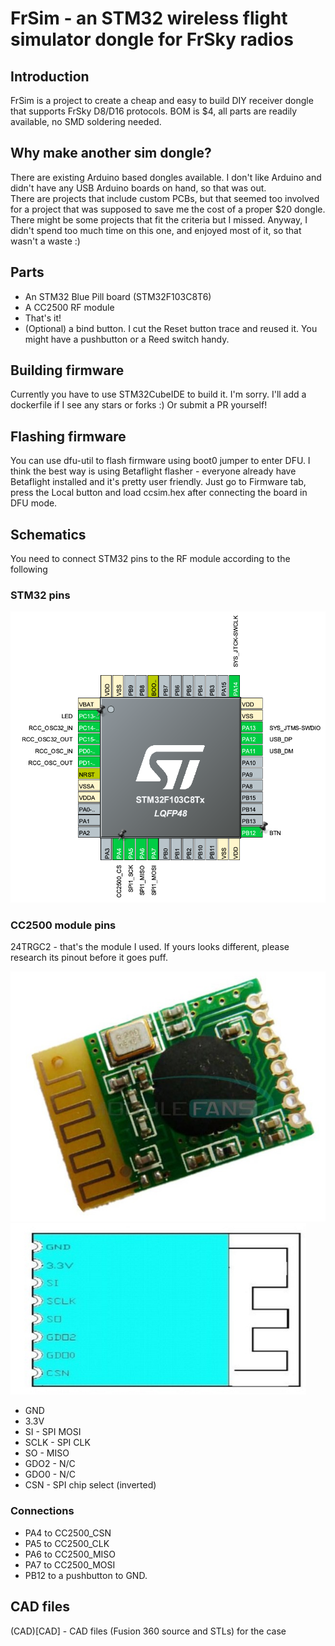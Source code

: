 # FrSim - an STM32 wireless flight simulator dongle for FrSky radios

## Introduction

FrSim is a project to create a cheap and easy to build DIY receiver dongle that supports FrSky D8/D16 protocols.
BOM is $4, all parts are readily available, no SMD soldering needed.

## Why make another sim dongle?

There are existing Arduino based dongles available. I don't like Arduino and didn't have any USB Arduino boards on hand, so that was out.  
There are projects that include custom PCBs, but that seemed too involved for a project that was supposed to save me the cost of a proper $20 dongle.  
There might be some projects that fit the criteria but I missed. Anyway, I didn't spend too much time on this one, and enjoyed most of it, so that wasn't a waste :)

## Parts

- An STM32 Blue Pill board (STM32F103C8T6)
- A CC2500 RF module
- That's it!
- (Optional) a bind button. I cut the Reset button trace and reused it. You might have a pushbutton or a Reed switch handy.

## Building firmware

Currently you have to use STM32CubeIDE to build it. I'm sorry. I'll add a dockerfile if I see any stars or forks :) Or submit a PR yourself!

## Flashing firmware

You can use dfu-util to flash firmware using boot0 jumper to enter DFU. I think the best way is using Betaflight flasher - everyone already have Betaflight installed and it's pretty user friendly. Just go to Firmware tab, press the Local button and load ccsim.hex after connecting the board in DFU mode.

## Schematics

You need to connect STM32 pins to the RF module according to the following 

### STM32 pins

![Screenshot of STM32 pins with assignments](./images/stm32pins.png)

### CC2500 module pins

24TRGC2 - that's the module I used. If yours looks different, please research its pinout before it goes puff.

![Image of 24TRGC2 CC2500 module - front](./images/24trgc2.jpg)
![Image of 24TRGC2 CC2500 module - back](./images/24trgc2_2.jpg)
- GND
- 3.3V
- SI - SPI MOSI
- SCLK - SPI CLK
- SO - MISO
- GDO2 - N/C
- GDO0 - N/C
- CSN - SPI chip select (inverted)

### Connections
- PA4 to CC2500_CSN
- PA5 to CC2500_CLK
- PA6 to CC2500_MISO
- PA7 to CC2500_MOSI
- PB12 to a pushbutton to GND.

## CAD files

(CAD)[CAD] - CAD files (Fusion 360 source and STLs) for the case
